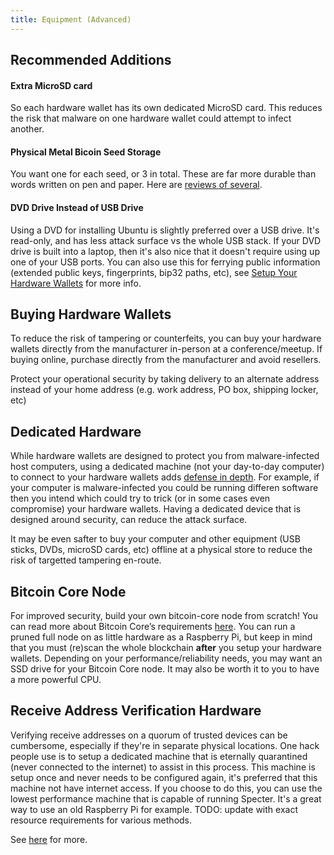 ```yaml
---
title: Equipment (Advanced)
---
```


## Recommended Additions

#### Extra MicroSD card
So each hardware wallet has its own dedicated MicroSD card.
This reduces the risk that malware on one hardware wallet could attempt to infect another.

#### Physical Metal Bicoin Seed Storage
You want one for each seed, or 3 in total.
These are far more durable than words written on pen and paper.
Here are [reviews of several](https://blog.lopp.net/metal-bitcoin-seed-storage-stress-test-round-iii/).

#### DVD Drive Instead of USB Drive
Using a DVD for installing Ubuntu is slightly preferred over a USB drive.
It's read-only, and has less attack surface vs the whole USB stack.
If your DVD drive is built into a laptop, then it's also nice that it doesn't require using up one of your USB ports.
You can also use this for ferrying public information (extended public keys, fingerprints, bip32 paths, etc), see [Setup Your Hardware Wallets](/setup-wallets) for more info.

## Buying Hardware Wallets
To reduce the risk of tampering or counterfeits, you can buy your hardware wallets directly from the manufacturer in-person at a conference/meetup.
If buying online, purchase directly from the manufacturer and avoid resellers.

Protect your operational security by taking delivery to an alternate address instead of your home address (e.g. work address, PO box, shipping locker, etc)

## Dedicated Hardware
While hardware wallets are designed to protect you from malware-infected host computers, using a dedicated machine (not your day-to-day computer) to connect to your hardware wallets adds [defense in depth](https://en.wikipedia.org/wiki/Defense_in_depth_(computing)).
For example, if your computer is malware-infected you could be running differen software then you intend which could try to trick (or in some cases even compromise) your hardware wallets.
Having a dedicated device that is designed around security, can reduce the attack surface.

It may be even safter to buy your computer and other equipment (USB sticks, DVDs, microSD cards, etc) offline at a physical store to reduce the risk of targetted tampering en-route.

## Bitcoin Core Node
For improved security, build your own bitcoin-core node from scratch!
You can read more about Bitcoin Core’s requirements [here](https://bitcoin.org/en/bitcoin-core/features/requirements).
You can run a pruned full node on as little hardware as a Raspberry Pi, but keep in mind that you must (re)scan the whole blockchain **after** you setup your hardware wallets.
Depending on your performance/reliability needs, you may want an SSD drive for your Bitcoin Core node.
It may also be worth it to you to have a more powerful CPU.

## Receive Address Verification Hardware
Verifying receive addresses on a quorum of trusted devices can be cumbersome, especially if they're in separate physical locations.
One hack people use is to setup a dedicated machine that is eternally quarantined (never connected to the internet) to assist in this process.
This machine is setup once and never needs to be configured again, it's preferred that this machine not have internet access.
If you choose to do this, you can use the lowest performance machine that is capable of running Specter.
It's a great way to use an old Raspberry Pi for example.
TODO: update with exact resource requirements for various methods.

See [here](/verify-receive-advaned) for more.
